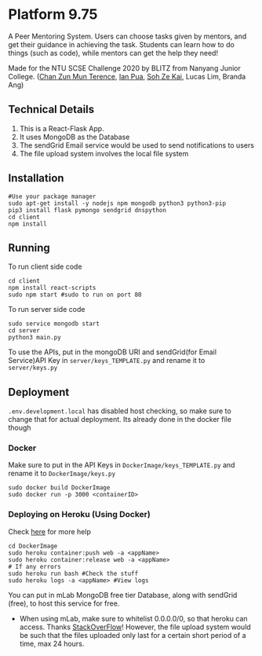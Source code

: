 # Platform 9.75
A Peer Mentoring System. Users can choose tasks given by mentors, and get their guidance in achieving the task. Students can learn how to do things (such as code), while mentors can get the help they need!

Made for the NTU SCSE Challenge 2020 by BLITZ from Nanyang Junior College. ([Chan Zun Mun Terence](https://github.com/Hackin7), [Ian Pua](https://github.com/bobjohnjones), [Soh Ze Kai](https://github.com/undefined-func), Lucas Lim, Branda Ang)
## Technical Details
1. This is a React-Flask App.
2. It uses MongoDB as the Database
3. The sendGrid Email service would be used to send notifications to users
4. The file upload system involves the local file system

## Installation
```
#Use your package manager
sudo apt-get install -y nodejs npm mongodb python3 python3-pip 
pip3 install flask pymongo sendgrid dnspython
cd client
npm install
```

## Running
To run client side code
```
cd client
npm install react-scripts
sudo npm start #sudo to run on port 80
```
To run server side code
``` 
sudo service mongodb start
cd server
python3 main.py
```
To use the APIs, put in the mongoDB URI and sendGrid(for Email Service)API Key in `server/keys_TEMPLATE.py` and rename it to `server/keys.py`

## Deployment
`.env.development.local` has disabled host checking, so make sure to change that for actual deployment. Its already done in the docker file though

### Docker
Make sure to put in the API Keys in `DockerImage/keys_TEMPLATE.py` and rename it to `DockerImage/keys.py`
```
sudo docker build DockerImage
sudo docker run -p 3000 <containerID>
```
### Deploying on Heroku (Using Docker)
Check [here](https://devcenter.heroku.com/articles/container-registry-and-runtime#testing-an-image-locally]) for more help
```
cd DockerImage
sudo heroku container:push web -a <appName>
sudo heroku container:release web -a <appName>
# If any errors
sudo heroku run bash #Check the stuff
sudo heroku logs -a <appName> #View logs
```
You can put in mLab MongoDB free tier Database, along with sendGrid (free), to host this service for free.
* When using mLab, make sure to whitelist 0.0.0.0/0, so that heroku can access. Thanks [StackOverFlow](https://stackoverflow.com/questions/42159175/connecting-heroku-app-to-atlas-mongodb-cloud-service)!
However, the file upload system would be such that the files uploaded only last for a certain short period of a time, max 24 hours.